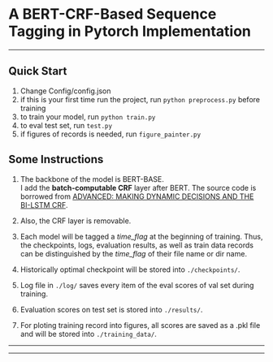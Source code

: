 # A BERT-CRF-Based Sequence Tagging in Pytorch Implementation
----
## Quick Start
1. Change Config/config.json  
2. if this is your first time run the project, run `python preprocess.py` before training   
2. to train your model, run `python train.py`  
3. to eval test set, run `test.py`  
4. if figures of records is needed, run `figure_painter.py`

## Some Instructions
1. The backbone of the model is BERT-BASE.   
I add the **batch-computable CRF** layer after BERT. The source code is borrowed from [ADVANCED: MAKING DYNAMIC DECISIONS AND THE BI-LSTM CRF](https://pytorch.org/tutorials/beginner/nlp/advanced_tutorial.html). 

2. Also, the CRF layer is removable.

3. Each model will be tagged a *time\_flag* at the beginning of training. Thus, the checkpoints, logs, evaluation results, as well as train data records can be distinguished by the *time\_flag* of their file name or dir name. 

4. Historically optimal checkpoint will be stored into `./checkpoints/`.  

5. Log file in `./log/` saves every item of the eval scores of val set during training.

6. Evaluation scores on test set is stored into `./results/`.

7. For ploting training record into figures, all scores are saved as a .pkl file and will be stored into `./training_data/`.

----
----


